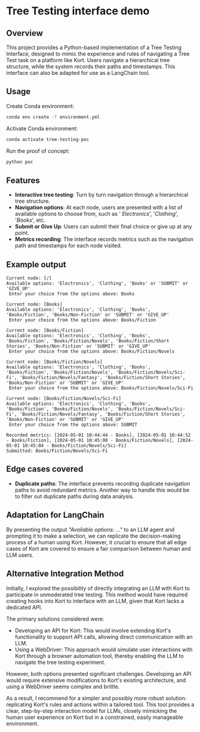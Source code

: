 # Tree Testing interface demo

## Overview

This project provides a Python-based implementation of a Tree Testing Interface, designed to mimic the experience and
rules of navigating a Tree Test task on a platform like Kort. 
Users navigate a hierarchical tree structure, while the system records their paths and timestamps.
This interface can also be adapted for use as a LangChain tool.

## Usage

Create Conda environment:

```bash
conda env create -f environment.yml
```

Activate Conda environment:

```bash
conda activate tree-testing-poc
```

Run the proof of concept:

```bash
python poc
```

## Features

- **Interactive tree testing**: Turn by turn navigation through a hierarchical tree structure.
- **Navigation options**: At each node, users are presented with a list of available options to choose from, such as '
  _Electronics_', '_Clothing_', '_Books_', etc.
- **Submit or Give Up**: Users can submit their final choice or give up at any point.
- **Metrics recording**: The interface records metrics such as the navigation path and timestamps for each node visited.

## Example output

```plaintext
Current node: [/]
Available options: 'Electronics', 'Clothing', 'Books' or 'SUBMIT' or 'GIVE_UP'
 Enter your choice from the options above: Books
 
Current node: [Books]
Available options: 'Electronics', 'Clothing', 'Books', 'Books/Fiction', 'Books/Non-Fiction' or 'SUBMIT' or 'GIVE_UP'
 Enter your choice from the options above: Books/Fiction
 
Current node: [Books/Fiction]
Available options: 'Electronics', 'Clothing', 'Books', 'Books/Fiction', 'Books/Fiction/Novels', 'Books/Fiction/Short Stories', 'Books/Non-Fiction' or 'SUBMIT' or 'GIVE_UP'
 Enter your choice from the options above: Books/Fiction/Novels
 
Current node: [Books/Fiction/Novels]
Available options: 'Electronics', 'Clothing', 'Books', 'Books/Fiction', 'Books/Fiction/Novels', 'Books/Fiction/Novels/Sci-Fi', 'Books/Fiction/Novels/Fantasy', 'Books/Fiction/Short Stories', 'Books/Non-Fiction' or 'SUBMIT' or 'GIVE_UP'
 Enter your choice from the options above: Books/Fiction/Novels/Sci-Fi
 
Current node: [Books/Fiction/Novels/Sci-Fi]
Available options: 'Electronics', 'Clothing', 'Books', 'Books/Fiction', 'Books/Fiction/Novels', 'Books/Fiction/Novels/Sci-Fi', 'Books/Fiction/Novels/Fantasy', 'Books/Fiction/Short Stories', 'Books/Non-Fiction' or 'SUBMIT' or 'GIVE_UP'
 Enter your choice from the options above: SUBMIT
 
Recorded metrics: [2024-05-01 10:44:44 - Books], [2024-05-01 10:44:52 - Books/Fiction], [2024-05-01 10:45:00 - Books/Fiction/Novels], [2024-05-01 10:45:04 - Books/Fiction/Novels/Sci-Fi]
Submitted: Books/Fiction/Novels/Sci-Fi
```

## Edge cases covered

- **Duplicate paths**: The interface prevents recording duplicate navigation paths to avoid redundant metrics. Another
  way to handle this would be to filter out duplicate paths during data analysis.

## Adaptation for LangChain

By presenting the output _"Available options: ..."_ to an LLM agent and prompting it to make a selection, we can
replicate the decision-making process of a human using Kort.
However, it crucial to ensure that all edge cases of Kort are covered to ensure a fair comparison between human and LLM
users.

## Alternative Integration Method

Initially, I explored the possibility of directly integrating an LLM with Kort to participate in unmoderated tree
testing. This method would have required creating hooks into Kort to interface with an LLM, given that Kort lacks a
dedicated API.

The primary solutions considered were:

- Developing an API for Kort: This would involve extending Kort's functionality to support API calls, allowing direct
  communication with an LLM.
- Using a WebDriver: This approach would simulate user interactions with Kort through a browser automation tool, thereby
  enabling the LLM to navigate the tree testing experiment.

However, both options presented significant challenges. Developing an API would require extensive modifications to
Kort's existing architecture, and using a WebDriver seems complex and brittle.

As a result, I recommend for a simpler and possibly more robust solution: replicating Kort's rules and actions within a tailored
tool.
This tool provides a clear, step-by-step interaction model for LLMs, closely mimicking the human user experience on Kort
but in a constrained, easily manageable environment.